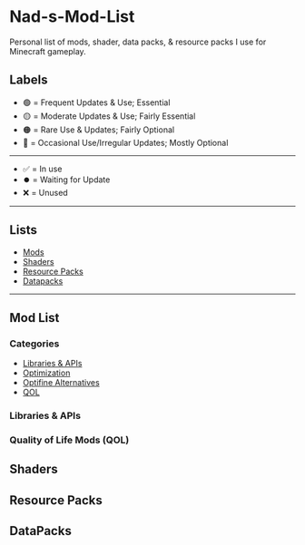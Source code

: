 # Nad-s-Mod-List

Personal list of mods, shader, data packs, & resource packs I use for Minecraft gameplay.

## Labels
- 🟢 = Frequent Updates & Use; Essential
- 🟡 = Moderate Updates & Use; Fairly Essential
- 🟠 = Rare Use & Updates; Fairly Optional 
- 🔴 = Occasional Use/Irregular Updates; Mostly Optional<br>

---

- ✅ = In use
- ⏺️ = Waiting for Update
- ❌ = Unused

---

## Lists
- [Mods](#Mod-List)
- [Shaders](#Shaders)
- [Resource Packs](#Resource-Packs)
- [Datapacks](#Datapacks)

---

## Mod List

### Categories
- [Libraries & APIs](#Libraries--APIs)
- [Optimization](#Optimization)
- [Optifine Alternatives](#Optifine-Alternatives)
- [QOL](#Quality-of-Life-Mods-QOL)

### Libraries & APIs

### Quality of Life Mods (QOL)

## Shaders
## Resource Packs
## DataPacks
